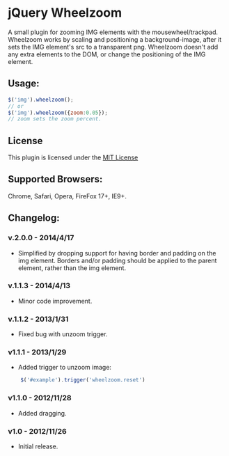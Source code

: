 # jQuery Wheelzoom

A small plugin for zooming IMG elements with the mousewheel/trackpad.  Wheelzoom works by scaling and positioning a background-image, after it sets the IMG element's src to a transparent png.  Wheelzoom doesn't add any extra elements to the DOM, or change the positioning of the IMG element.

## Usage:
````javascript
$('img').wheelzoom();
// or
$('img').wheelzoom({zoom:0.05});
// zoom sets the zoom percent.
````

## License
This plugin is licensed under the [MIT License](http://opensource.org/licenses/MIT)

## Supported Browsers:
Chrome, Safari, Opera, FireFox 17+, IE9+.

## Changelog:

### v.2.0.0 - 2014/4/17
* Simplified by dropping support for having border and padding on the img element. Borders and/or padding should be applied to the parent element, rather than the img element.

### v.1.1.3 - 2014/4/13
* Minor code improvement.

### v.1.1.2 - 2013/1/31
* Fixed bug with unzoom trigger.

### v1.1.1 - 2013/1/29
* Added trigger to unzoom image: 
````javascript
	$('#example').trigger('wheelzoom.reset')
````

### v1.1.0 - 2012/11/28
* Added dragging.

### v1.0 - 2012/11/26
* Initial release.

